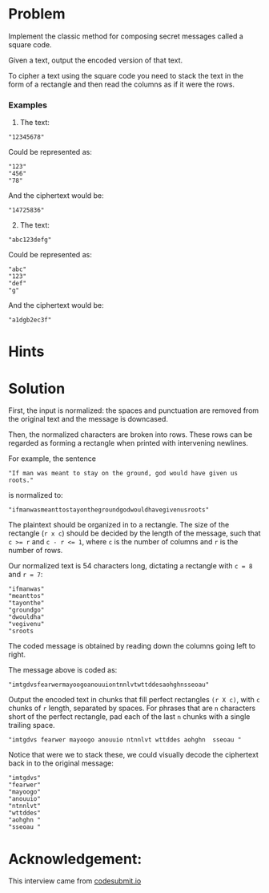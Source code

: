 
# Problem

Implement the classic method for composing secret messages called a square code.

Given a text, output the encoded version of that text.

To cipher a text using the square code you need to stack the text in the form of a rectangle and then read the columns as if it were the rows.

### Examples

1. The text:
```text
"12345678"
```
Could be represented as:

```text
"123"
"456"
"78"
```

And the ciphertext would be:
```text
"14725836"
```
2. The text:
```text
"abc123defg"
```
Could be represented as:

```text
"abc"
"123"
"def"
"g"
```

And the ciphertext would be:
```text
"a1dgb2ec3f"
```

# Hints

# Solution

First, the input is normalized: the spaces and punctuation are removed
from the original text and the message is downcased.

Then, the normalized characters are broken into rows.  These rows can be
regarded as forming a rectangle when printed with intervening newlines.

For example, the sentence

```text
"If man was meant to stay on the ground, god would have given us roots."
```

is normalized to:

```text
"ifmanwasmeanttostayonthegroundgodwouldhavegivenusroots"
```

The plaintext should be organized in to a rectangle.  The size of the
rectangle (`r x c`) should be decided by the length of the message,
such that `c >= r` and `c - r <= 1`, where `c` is the number of columns
and `r` is the number of rows.

Our normalized text is 54 characters long, dictating a rectangle with
`c = 8` and `r = 7`:

```text
"ifmanwas"
"meanttos"
"tayonthe"
"groundgo"
"dwouldha"
"vegivenu"
"sroots  
```

The coded message is obtained by reading down the columns going left to
right.

The message above is coded as:

```text
"imtgdvsfearwermayoogoanouuiontnnlvtwttddesaohghnsseoau"
```

Output the encoded text in chunks that fill perfect rectangles `(r X c)`,
with `c` chunks of `r` length, separated by spaces. For phrases that are
`n` characters short of the perfect rectangle, pad each of the last `n`
chunks with a single trailing space.

```text
"imtgdvs fearwer mayoogo anouuio ntnnlvt wttddes aohghn  sseoau "
```

Notice that were we to stack these, we could visually decode the
ciphertext back in to the original message:

```text
"imtgdvs"
"fearwer"
"mayoogo"
"anouuio"
"ntnnlvt"
"wttddes"
"aohghn "
"sseoau "
```




# Acknowledgement:

This interview came from [codesubmit.io](https://codesubmit.io/)
